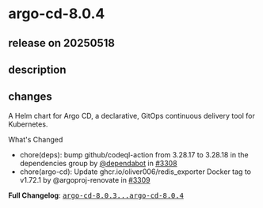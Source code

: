 # argo-cd-8.0.4

## release on 20250518
## description
## changes
A Helm chart for Argo CD, a declarative, GitOps continuous delivery tool for Kubernetes.

What's Changed

* chore(deps): bump github/codeql-action from 3.28.17 to 3.28.18 in the dependencies group by <a class="user-mention notranslate" data-hovercard-type="organization" data-hovercard-url="/orgs/dependabot/hovercard" data-octo-click="hovercard-link-click" data-octo-dimensions="link_type:self" href="https://github.com/dependabot">@dependabot</a> in <a class="issue-link js-issue-link" data-error-text="Failed to load title" data-id="3070607665" data-permission-text="Title is private" data-url="https://github.com/argoproj/argo-helm/issues/3308" data-hovercard-type="pull_request" data-hovercard-url="/argoproj/argo-helm/pull/3308/hovercard" href="https://github.com/argoproj/argo-helm/pull/3308">#3308</a>
* chore(argo-cd): Update ghcr.io/oliver006/redis_exporter Docker tag to v1.72.1 by @argoproj-renovate in <a class="issue-link js-issue-link" data-error-text="Failed to load title" data-id="3071385375" data-permission-text="Title is private" data-url="https://github.com/argoproj/argo-helm/issues/3309" data-hovercard-type="pull_request" data-hovercard-url="/argoproj/argo-helm/pull/3309/hovercard" href="https://github.com/argoproj/argo-helm/pull/3309">#3309</a>

<strong>Full Changelog</strong>: <a class="commit-link" href="https://github.com/argoproj/argo-helm/compare/argo-cd-8.0.3...argo-cd-8.0.4"><tt>argo-cd-8.0.3...argo-cd-8.0.4</tt></a>

